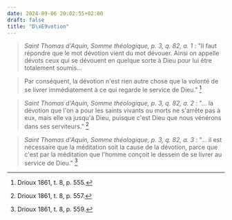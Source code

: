 ```yaml
---
date: 2024-09-06 20:02:55+02:00
draft: false
title: "D\xE9votion"
---
```





> *Saint Thomas d'Aquin, Somme théologique, p. 3, q. 82, a. 1* : "Il faut répondre que le mot dévotion vient du mot dévouer. Ainsi on appelle dévots ceux qui se dévouent en quelque sorte à Dieu pour lui être totalement soumis...

> Par conséquent, la dévotion n'est rien autre chose que la volonté de se livrer immédiatement à ce qui regarde le service de Dieu." [^1]

[^1]: Drioux 1861, t. 8, p. 555.

> *Saint Thomas d'Aquin, Somme théologique, p. 3, q. 82, a. 2* : "... la dévotion que l'on a pour les saints vivants ou morts ne s'arrête pas à eux, mais elle va jusqu'à Dieu, puisque c'est Dieu que nous vénérons dans ses serviteurs." [^2]

[^2]: Drioux 1861, t. 8, p. 557.

> *Saint Thomas d'Aquin, Somme théologique, p. 3, q. 82, a. 3* : "... il est nécessaire que la méditation soit la cause de la dévotion, parce que c'est par la méditation que l'homme conçoit le dessein de se livrer au service de Dieu." [^3]

[^3]: Drioux 1861, t. 8, p. 559.


